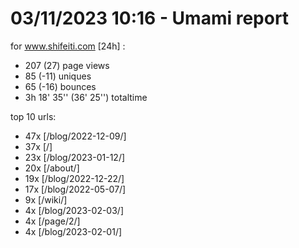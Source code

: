 # 03/11/2023 10:16 - Umami report
for www.shifeiti.com [24h] :

 - 207 (27) page views
 - 85 (-11) uniques
 - 65 (-16) bounces
 - 3h 18' 35'' (36' 25'') totaltime


top 10 urls:
 - 47x [/blog/2022-12-09/]
 - 37x [/]
 - 23x [/blog/2023-01-12/]
 - 20x [/about/]
 - 19x [/blog/2022-12-22/]
 - 17x [/blog/2022-05-07/]
 - 9x [/wiki/]
 - 4x [/blog/2023-02-03/]
 - 4x [/page/2/]
 - 4x [/blog/2023-02-01/]


